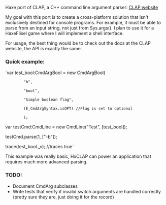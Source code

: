Haxe port of CLAP, a C++ command line argument parser:
[CLAP website](http://www.cs.bgu.ac.il/~cgproj/CLAP/)

My goal with this port is to create a cross-platform solution that isn't exclusively destined for console programs. For example, it must be able to parse from an input string, not just from Sys.args(). I plan to use it for a HaxeFlixel game where I will implement a shell interface.

For usage, the best thing would be to check out the docs at the CLAP website, the API is exactly the same.

### Quick example:
`var test_bool:CmdArgBool = new CmdArgBool(

			"b",
			
			"bool",
			
			"Simple boolean flag",
			
			(E_CmdArgSyntax.isOPT) //Flag is set to optional
			
			);
			
var testCmd:CmdLine = new CmdLine("Test", [test_bool]);

testCmd.parse(1, ["-b"]);

trace(test_bool._v); //traces true`

This example was really basic, HxCLAP can power an application that requires much more advanced parsing.

### TODO:
* Document CmdArg subclasses
* Write tests that verify if invalid switch arguments are handled correctly (pretty sure they are, just doing it for the record)
